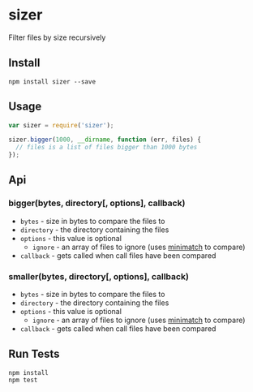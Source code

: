 # sizer
 
Filter files by size recursively
 
## Install
 
```
npm install sizer --save
```
 
## Usage
 
```js
var sizer = require('sizer');

sizer.bigger(1000, __dirname, function (err, files) {
  // files is a list of files bigger than 1000 bytes
});
```

## Api

### bigger(bytes, directory[, options], callback)

* `bytes` - size in bytes to compare the files to
* `directory` - the directory containing the files
* `options` - this value is optional
  * `ignore` - an array of files to ignore (uses [minimatch](https://github.com/isaacs/minimatch) to compare)
* `callback` - gets called when call files have been compared

### smaller(bytes, directory[, options], callback)

* `bytes` - size in bytes to compare the files to
* `directory` - the directory containing the files
* `options` - this value is optional
  * `ignore` - an array of files to ignore (uses [minimatch](https://github.com/isaacs/minimatch) to compare)
* `callback` - gets called when call files have been compared
 
## Run Tests
 
```
npm install
npm test
```